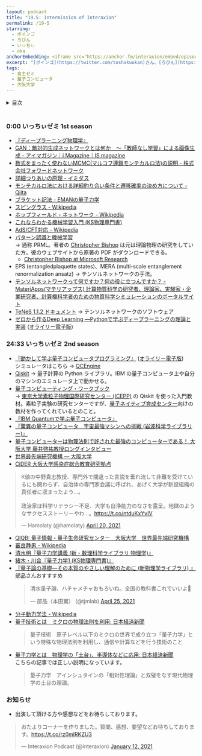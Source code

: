 ```yaml
---
layout: podcast
title: "19.5: Intermission of Interaxion"
permalink: /19-5
starring:
  - ボインゴ
  - ろびん
  - いっちぃ
  - oka
anchorEmbedding: <iframe src="https://anchor.fm/interaxion/embed/episodes/19-5-Intermission-of-Interaxion-e11kakq" height="102px" width="400px" frameborder="0" scrolling="no"></iframe>
excerpt: "[ボインゴ](https://twitter.com/toshakuukan)さん、[ろびん](https://twitter.com/akagenorobin)さん、[いっちぃ](https://twitter.com/chotoq)さん、[oka](https://twitter.com/nowohyeah) でいっちぃゼミについてグダグダと話しました。"
tags:
  - 自主ゼミ
  - 量子コンピュータ
  - 大阪大学
---
```


<details>
<!-- https://github.com/gettalong/kramdown/issues/155#issuecomment-339793629 -->
<summary markdown='span'>目次</summary>
<nav>
  * this unordered seed list will be replaced by toc as unordered list
  {:toc}
<!-- https://stackoverflow.com/a/38419441/11480802 -->
</nav>
</details>
<br>

### 0:00 いっちぃゼミ 1st season

- [『ディープラーニング物理学』](https://amzn.to/3bMXOYv)
- [GAN：敵対的生成ネットワークとは何か　～「教師なし学習」による画像生成 - アイマガジン｜i Magazine｜IS magazine](https://www.imagazine.co.jp/gan%EF%BC%9A%E6%95%B5%E5%AF%BE%E7%9A%84%E7%94%9F%E6%88%90%E3%83%8D%E3%83%83%E3%83%88%E3%83%AF%E3%83%BC%E3%82%AF%E3%81%A8%E3%81%AF%E4%BD%95%E3%81%8B%E3%80%80%EF%BD%9E%E3%80%8C%E6%95%99%E5%B8%AB/)
- [数式をまったく使わないMCMC(マルコフ連鎖モンテカルロ法)の説明 - 株式会社フォワードネットワーク](http://www.fward.net/archives/2301)
- [詳細つりあいの原理 - イミダス](https://imidas.jp/genre/detail/K-128-0189.html)
- [モンテカルロ法における詳細釣り合い条件と遷移確率の決め方について - Qiita](https://qiita.com/kaityo256/items/f05f9914eb0ad16afe05)
- [ブラケット記法 - EMANの量子力学](https://eman-physics.net/quantum/bracket.html)
- [スピングラス - Wikipedia](https://ja.wikipedia.org/wiki/%E3%82%B9%E3%83%94%E3%83%B3%E3%82%B0%E3%83%A9%E3%82%B9)
- [ホップフィールド・ネットワーク - Wikipedia](https://ja.wikipedia.org/wiki/%E3%83%9B%E3%83%83%E3%83%97%E3%83%95%E3%82%A3%E3%83%BC%E3%83%AB%E3%83%89%E3%83%BB%E3%83%8D%E3%83%83%E3%83%88%E3%83%AF%E3%83%BC%E3%82%AF)
- [これならわかる機械学習入門 (KS物理専門書)](https://amzn.to/3p37iV3)
- [AdS/CFT対応 - Wikipedia](https://ja.wikipedia.org/wiki/AdS/CFT%E5%AF%BE%E5%BF%9C)
- [パターン認識と機械学習](https://amzn.to/3vrCCik)  
   → 通称 PRML。著者の [Christopher Bishop](https://www.microsoft.com/en-us/research/people/cmbishop/) は元は理論物理の研究をしていた方。彼のウェブサイトから原著の PDF がダウンロードできる。  
  - [Christopher Bishop at Microsoft Research](https://www.microsoft.com/en-us/research/people/cmbishop/prml-book/)
- EPS (entangledplaquette states)、MERA (multi-scale entanglement renormalization ansatz) → テンソルネットワークの手法。
- [テンソルネットワークって何ですか？何の役に立つんですか？ - MateriApps(マテリアップス) 計算物質科学の研究者、理論家、実験家・企業研究者、計算機科学者のための物質科学シミュレーションのポータルサイト](https://ma.issp.u-tokyo.ac.jp/concierge/798)
- [TeNeS 1.1.2 ドキュメント](https://issp-center-dev.github.io/TeNeS/manual/master/ja/html/) → テンソルネットワークのソフトウェア
- [ゼロから作るDeep Learning ―Pythonで学ぶディープラーニングの理論と実装](https://amzn.to/3oSkdZD) ([オライリー電子版](https://www.oreilly.co.jp/books/9784873117584/))

### 24:33 いっちぃゼミ 2nd season

- [『動かして学ぶ量子コンピュータプログラミング』](https://amzn.to/3fiUeaM) ([オライリー電子版](https://www.oreilly.co.jp/books/9784873119199/))  
  シミュレータはこちら → [QCEngine](https://oreilly-qc.github.io/)
- [Qiskit](https://qiskit.org/) → 量子計算の Python ライブラリ。IBM の量子コンピュータ上や自分のマシンのエミュレータ上で動かせる。
- [量子コンピューティング・ワークブック](https://utokyo-icepp.github.io/qc-workbook)  
  → [東京大学素粒子物理国際研究センター (ICEPP)](https://www.icepp.s.u-tokyo.ac.jp/) の Qiskit を使った入門教材。素粒子実験の研究センターですが、[量子ネイティブ育成センター](http://qnec.jp/)向けの教材を作ってくれているとのこと。
- [『IBM Quantumで学ぶ量子コンピュータ』](https://amzn.to/3bUv8g2)
- [『驚異の量子コンピュータ　宇宙最強マシンへの挑戦 (岩波科学ライブラリー)』](https://amzn.to/3wtYqdq)
- [量子コンピューターは物理法則で許された最強のコンピューターである！ 大阪大学 藤井啓祐教授ロングインタビュー](https://ascii.jp/elem/000/004/030/4030381/)
- [世界最先端研究機構 — 大阪大学](https://www.osaka-u.ac.jp/ja/academics/wpi)
- [CiDER 大阪大学感染症総合教育研究拠点](https://www.cider.osaka-u.ac.jp/)

<blockquote class="twitter-tweet tw-align-center"><p lang="ja" dir="ltr">K値の中野貴志教授、専門外で間違った言説を垂れ流して非難を受けているにも関わらず、自治体の専門家会議に呼ばれ、あげく大学が新設組織の責任者に収まったよう…。<br><br>政治家は科学リテラシー不足、大学も自浄能力のなさを露呈。地獄のようなサクセスストーリーやわ…。<a href="https://t.co/ntduKxYvIV">https://t.co/ntduKxYvIV</a></p>&mdash; Hamolaty (@hamolaty) <a href="https://twitter.com/hamolaty/status/1384345736863621127?ref_src=twsrc%5Etfw">April 20, 2021</a>
</blockquote> <script async src="https://platform.twitter.com/widgets.js" charset="utf-8"></script>

- [QIQB: 量子情報・量子生命研究センター　大阪大学　世界最先端研究機構](http://qiqb.osaka-u.ac.jp/research_field/)
- [審良静男 - Wikipedia](https://ja.wikipedia.org/wiki/%E5%AF%A9%E8%89%AF%E9%9D%99%E7%94%B7)
- [清水明『量子力学講義 (新・数理科学ライブラリ 物理学)』](https://amzn.to/3unlxou)
- [猪木・川合『量子力学1 (KS物理専門書)』](https://amzn.to/3oO8Jq1)
- [『量子論の基礎―その本質のやさしい理解のために (新物理学ライブラリ) 』](https://amzn.to/3fYFgpB)  
  部品さんおすすすめ  
  <blockquote class="twitter-tweet tw-align-center"><p lang="ja" dir="ltr">清水量子論、ハチャメチャおもろいね。全国の教科書これでいいよ💪</p>&mdash; 部品（本田翼） (@tjmlab) <a href="https://twitter.com/tjmlab/status/1386202089890582530?ref_src=twsrc%5Etfw">April 25, 2021</a>
  </blockquote> <script async src="https://platform.twitter.com/widgets.js" charset="utf-8"></script>
- [分子動力学法 - Wikipedia](https://ja.wikipedia.org/wiki/%E5%88%86%E5%AD%90%E5%8B%95%E5%8A%9B%E5%AD%A6%E6%B3%95)
- [量子技術とは　ミクロの物理法則を利用: 日本経済新聞](https://www.nikkei.com/article/DGXZQOGG109AZ0Q1A310C2000000/)  
  >量子技術　原子レベル以下のミクロの世界で成り立つ「量子力学」という特殊な物理法則を利用し、通信や計算などを行う技術のこと
- [量子力学とは　物理学の「土台」、半導体などに応用: 日本経済新聞](https://www.nikkei.com/article/DGXZQOUC041QY0U1A500C2000000/)  
  こちらの記事では正しい説明になっています。  
  >量子力学　アインシュタインの「相対性理論」と双璧をなす現代物理学の土台の理論。

### お知らせ

- 出演して頂ける方や感想などをお待ちしております。

<blockquote class="twitter-tweet tw-align-center"><p lang="ja" dir="ltr">おたよりコーナーを作りました。質問、感想、要望などお待ちしております。<a href="https://t.co/rz0mlRKZU3">https://t.co/rz0mlRKZU3</a></p>&mdash; Interaxion Podcast (@interaxion) <a href="https://twitter.com/interaxion/status/1348936492488421378?ref_src=twsrc%5Etfw">January 12, 2021</a>
</blockquote> <script async src="https://platform.twitter.com/widgets.js" charset="utf-8"></script>

